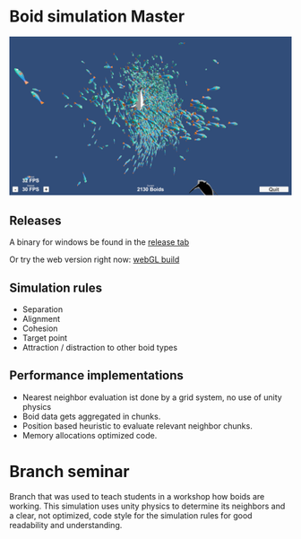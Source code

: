 # Boid simulation Master
![Image of simulation](/.doc/boids.png)

## Releases
A binary for windows be found in the [release tab](https://github.com/Wasserwecken/BoidSimulation/releases)

Or try the web version right now: [webGL build](https://wasserwecken.github.io/BoidSimulation/)

## Simulation rules
- Separation
- Alignment
- Cohesion
- Target point
- Attraction / distraction to other boid types

## Performance implementations
- Nearest neighbor evaluation ist done by a grid system, no use of unity physics
- Boid data gets aggregated in chunks.
- Position based heuristic to evaluate relevant neighbor chunks.
- Memory allocations optimized code.

# Branch seminar
Branch that was used to teach students in a workshop how boids are working.
This simulation uses unity physics to determine its neighbors and a clear, not optimized, code style for the simulation rules for good readability and understanding.